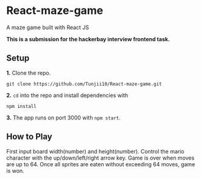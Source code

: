 # React-maze-game
A maze game built with React JS

**This is a submission for the hackerbay interview frontend task.**

## Setup

**1.** Clone the repo.

```
git clone https://github.com/Tunjii10/React-maze-game.git
```

**2.** `cd` into the repo and install dependencies with

```
npm install
```

**3.** The app runs on port 3000 with `npm start`.

## How to Play
First input board width(number) and height(number).
Control the mario character with the up/down/left/right arrow key. Game is over when moves are up to 64. 
Once all sprites are eaten without exceeding 64 moves, game is won.

